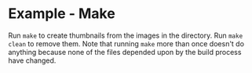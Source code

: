 # Example - Make

Run `make` to create thumbnails from the images in the directory. Run
`make clean` to remove them. Note that running `make` more than once doesn't do
anything because none of the files depended upon by the build process have
changed.

